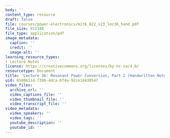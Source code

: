 ```yaml
---
body: ''
content_type: resource
draft: false
file: courses/power-electronics/mit6_622_s23_lec36_hand.pdf
file_size: 911348
file_type: application/pdf
image_metadata:
  caption: ''
  credit: ''
  image-alt: ''
learning_resource_types:
- Lecture Notes
license: https://creativecommons.org/licenses/by-nc-sa/4.0/
resourcetype: Document
title: 'Lecture 36: Resonant Power Conversion, Part 2 (Handwritten Notes)'
uid: 6588611d-739b-4dca-bf4a-92ce18438547
video_files:
  archive_url: ''
  video_captions_file: ''
  video_thumbnail_file: ''
  video_transcript_file: ''
video_metadata:
  video_speakers: ''
  video_tags: ''
  youtube_description: ''
  youtube_id: ''
---
```


